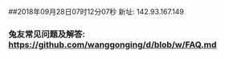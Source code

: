 ##2018年09月28日07时12分07秒 新址: 142.93.167.149
### 兔友常见问题及解答: https://github.com/wanggonging/d/blob/w/FAQ.md
